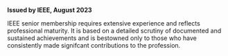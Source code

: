 **Issued by IEEE, August 2023**

IEEE senior membership requires extensive experience and reflects professional maturity. It is based on a detailed scrutiny of documented and sustained achievements and is bestowned only to those who have consistently made signifcant contributions to the profession.
